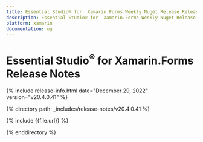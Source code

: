 ```yaml
---
title: Essential Studio® for  Xamarin.Forms Weekly Nuget Release Release Notes  
description: Essential Studio® for  Xamarin.Forms Weekly Nuget Release Release Notes  
platform: xamarin
documentation: ug
---
```


# Essential Studio<sup>®</sup> for  Xamarin.Forms  Release Notes  

{% include release-info.html date="December 29, 2022"  version="v20.4.0.41" %} 

{% directory path: _includes/release-notes/v20.4.0.41 %}

{% include {{file.url}} %}

{% enddirectory %}


